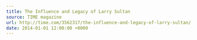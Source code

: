 ```yaml
---
title: The Influence and Legacy of Larry Sultan
source: TIME magazine
url: http://time.com/3562317/the-influence-and-legacy-of-larry-sultan/
date: 2014-01-01 12:00:00 +0000
---
```

